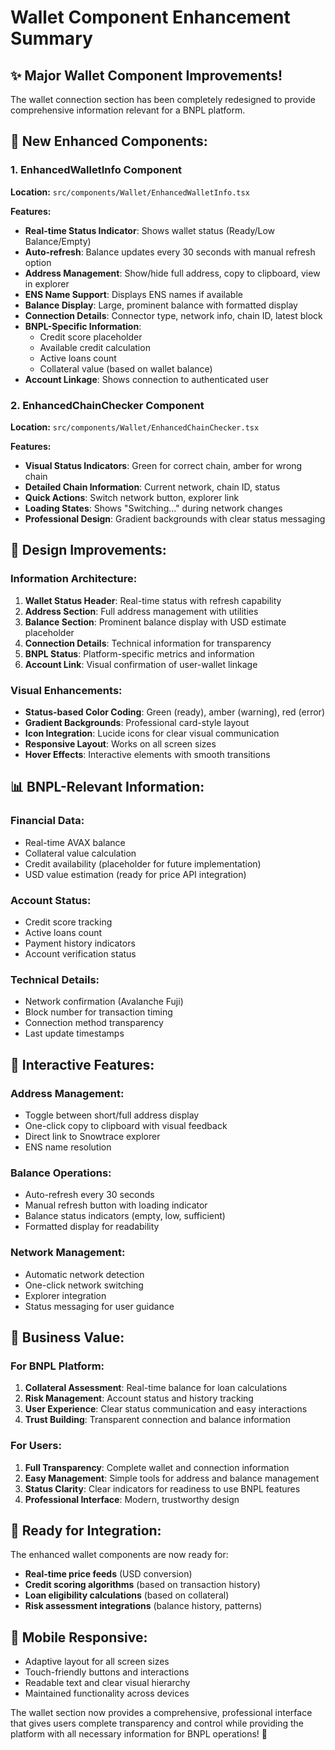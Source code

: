 # Wallet Component Enhancement Summary

## ✨ **Major Wallet Component Improvements!**

The wallet connection section has been completely redesigned to provide comprehensive information relevant for a BNPL platform.

## 🔧 **New Enhanced Components:**

### 1. **EnhancedWalletInfo Component**
**Location:** `src/components/Wallet/EnhancedWalletInfo.tsx`

**Features:**
- **Real-time Status Indicator**: Shows wallet status (Ready/Low Balance/Empty)
- **Auto-refresh**: Balance updates every 30 seconds with manual refresh option
- **Address Management**: Show/hide full address, copy to clipboard, view in explorer
- **ENS Name Support**: Displays ENS names if available
- **Balance Display**: Large, prominent balance with formatted display
- **Connection Details**: Connector type, network info, chain ID, latest block
- **BNPL-Specific Information**:
  - Credit score placeholder
  - Available credit calculation
  - Active loans count
  - Collateral value (based on wallet balance)
- **Account Linkage**: Shows connection to authenticated user

### 2. **EnhancedChainChecker Component**
**Location:** `src/components/Wallet/EnhancedChainChecker.tsx`

**Features:**
- **Visual Status Indicators**: Green for correct chain, amber for wrong chain
- **Detailed Chain Information**: Current network, chain ID, status
- **Quick Actions**: Switch network button, explorer link
- **Loading States**: Shows "Switching..." during network changes
- **Professional Design**: Gradient backgrounds with clear status messaging

## 🎨 **Design Improvements:**

### **Information Architecture:**
1. **Wallet Status Header**: Real-time status with refresh capability
2. **Address Section**: Full address management with utilities
3. **Balance Section**: Prominent balance display with USD estimate placeholder
4. **Connection Details**: Technical information for transparency
5. **BNPL Status**: Platform-specific metrics and information
6. **Account Link**: Visual confirmation of user-wallet linkage

### **Visual Enhancements:**
- **Status-based Color Coding**: Green (ready), amber (warning), red (error)
- **Gradient Backgrounds**: Professional card-style layout
- **Icon Integration**: Lucide icons for clear visual communication
- **Responsive Layout**: Works on all screen sizes
- **Hover Effects**: Interactive elements with smooth transitions

## 📊 **BNPL-Relevant Information:**

### **Financial Data:**
- Real-time AVAX balance
- Collateral value calculation
- Credit availability (placeholder for future implementation)
- USD value estimation (ready for price API integration)

### **Account Status:**
- Credit score tracking
- Active loans count
- Payment history indicators
- Account verification status

### **Technical Details:**
- Network confirmation (Avalanche Fuji)
- Block number for transaction timing
- Connection method transparency
- Last update timestamps

## 🔄 **Interactive Features:**

### **Address Management:**
- Toggle between short/full address display
- One-click copy to clipboard with visual feedback
- Direct link to Snowtrace explorer
- ENS name resolution

### **Balance Operations:**
- Auto-refresh every 30 seconds
- Manual refresh button with loading indicator
- Balance status indicators (empty, low, sufficient)
- Formatted display for readability

### **Network Management:**
- Automatic network detection
- One-click network switching
- Explorer integration
- Status messaging for user guidance

## 🎯 **Business Value:**

### **For BNPL Platform:**
1. **Collateral Assessment**: Real-time balance for loan calculations
2. **Risk Management**: Account status and history tracking
3. **User Experience**: Clear status communication and easy interactions
4. **Trust Building**: Transparent connection and balance information

### **For Users:**
1. **Full Transparency**: Complete wallet and connection information
2. **Easy Management**: Simple tools for address and balance management
3. **Status Clarity**: Clear indicators for readiness to use BNPL features
4. **Professional Interface**: Modern, trustworthy design

## 🚀 **Ready for Integration:**

The enhanced wallet components are now ready for:
- **Real-time price feeds** (USD conversion)
- **Credit scoring algorithms** (based on transaction history)
- **Loan eligibility calculations** (based on collateral)
- **Risk assessment integrations** (balance history, patterns)

## 📱 **Mobile Responsive:**
- Adaptive layout for all screen sizes
- Touch-friendly buttons and interactions
- Readable text and clear visual hierarchy
- Maintained functionality across devices

The wallet section now provides a comprehensive, professional interface that gives users complete transparency and control while providing the platform with all necessary information for BNPL operations! 🎉
